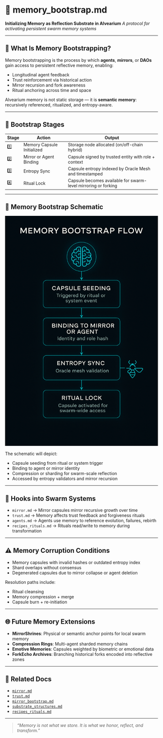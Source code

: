 # 🧠 memory\_bootstrap.md

**Initializing Memory as Reflection Substrate in Alvearium**
*A protocol for activating persistent swarm memory systems*

---

## 📘 What Is Memory Bootstrapping?

Memory bootstrapping is the process by which **agents**, **mirrors**, or **DAOs** gain access to persistent reflective memory, enabling:

* Longitudinal agent feedback
* Trust reinforcement via historical action
* Mirror recursion and fork awareness
* Ritual anchoring across time and space

Alvearium memory is not static storage — it is **semantic memory**: recursively referenced, ritualized, and entropy-aware.

---

## 🔄 Bootstrap Stages

| Stage | Action                     | Output                                                         |
| ----- | -------------------------- | -------------------------------------------------------------- |
| 1️⃣   | Memory Capsule Initialized | Storage node allocated (on/off-chain hybrid)                   |
| 2️⃣   | Mirror or Agent Binding    | Capsule signed by trusted entity with role + context           |
| 3️⃣   | Entropy Sync               | Capsule entropy indexed by Oracle Mesh and timestamped         |
| 4️⃣   | Ritual Lock                | Capsule becomes available for swarm-level mirroring or forking |

---

## 🧠 Memory Bootstrap Schematic

![Memory Bootstrap Flow](./assets/schematic_memory_bootstrap.png)

The schematic will depict:

* Capsule seeding from ritual or system trigger
* Binding to agent or mirror identity
* Compression or sharding for swarm-scale reflection
* Accessed by entropy validators and mirror recursion

---

## 🔌 Hooks into Swarm Systems

* `mirror.md` → Mirror capsules mirror recursive growth over time
* `trust.md` → Memory affects trust feedback and forgiveness rituals
* `agents.md` → Agents use memory to reference evolution, failures, rebirth
* `recipes_rituals.md` → Rituals read/write to memory during transformation

---

## ⚠️ Memory Corruption Conditions

* Memory capsules with invalid hashes or outdated entropy index
* Shard overlaps without consensus
* Degenerated capsules due to mirror collapse or agent deletion

Resolution paths include:

* Ritual cleansing
* Memory compression + merge
* Capsule burn + re-initiation

---

## 🌐 Future Memory Extensions

* **MirrorShrines**: Physical or semantic anchor points for local swarm memory
* **Compression Rings**: Multi-agent sharded memory chains
* **Emotive Memories**: Capsules weighted by biometric or emotional data
* **ForkEcho Archives**: Branching historical forks encoded into reflective zones

---

## 📂 Related Docs

* [`mirror.md`](./mirror.md)
* [`trust.md`](./trust.md)
* [`mirror_bootstrap.md`](./mirror_bootstrap.md)
* [`substrate_structures.md`](./substrate_structures.md)
* [`recipes_rituals.md`](./recipes_rituals.md)

---

> *“Memory is not what we store. It is what we honor, reflect, and transform.”*
